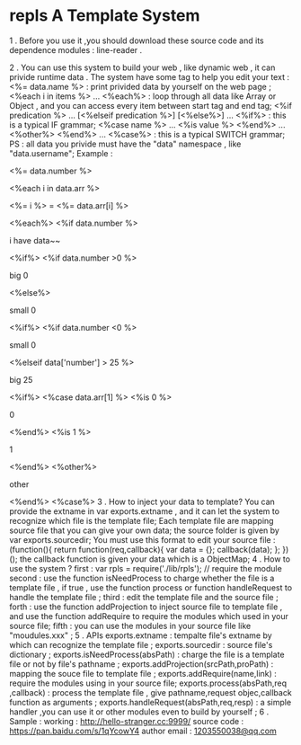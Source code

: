 # repls A Template System

1 . Before you use it ,you should download these source code and its dependence modules : line-reader . 

2 . You can use this system to build your web , like dynamic web , it can privide runtime data . The system have some tag to help you edit your text : 
    <%= data.name %> : print privided data by yourself on the web page ; 
    <%each i in items %> ... <%each%> : loop through all data like Array or Object , and you can access every item between start tag and end tag;
    <%if predication %> ... [<%elseif predication %>] [<%else%>] ... <%if%> : this is a typical IF grammar;
    <%case name %> ... <%is value %> <%end%> ... <%other%> <%end%> ... <%case%> : this is a typical SWITCH grammar;
    PS : all data you privide must have the "data" namespace , like "data.username";
    Example : 
      <!DOCTYPE html>
      <html>
      <head>
      <meta charset="UTF-8">
      <title>Form</title>
      </head>
      <body>
      	<p>
      		<%= data.number %>
      	</p>
      	<%each i in data.arr %>
      		<p>
      			<%= i %>
      			=
      			<%= data.arr[i] %>
      		</p>
      	<%each%>
      	<%if data.number %>
      		<p>
      			i have data~~
      		</p>
      	<%if%>
      	<%if data.number >0 %>
      		<p> big 0 </p>
      	<%else%>
      		<p> small 0 </p>
      	<%if%>
      	<%if data.number <0 %>
      		<p> small 0 </p>
      	<%elseif data['number'] > 25 %>
      		<p> big 25 </p>
      	<%if%>
      	<%case data.arr[1] %>
      		<%is 0 %>
      			<p> 0 </p>
      		<%end%>
      		<%is 1 %>
      			<p> 1 </p>
      		<%end%>
      		<%other%>
      			<p> other </p>
      		<%end%>
      	<%case%>
      </body>
      </html>
3 . How to inject your data to template?
    You can provide the extname in var exports.extname , and it can let the system to recognize which file is the template file;
    Each template file are mapping source file that you can give your own data; the source folder is given by var exports.sourcedir;
    You must use this format to edit your source file :
      (function(){
        	return function(req,callback){
        		var data = {};
        		callback(data);
        	};
        })();
      the callback function is given your data which is a ObjectMap;
4 . How to use the system ? 
    first : var rpls = require('./lib/rpls'); // require the module
    second : use the function isNeedProcess to charge whether the file is a template file ,  if true , use the function process or function handleRequest to handle the template file ; 
    third : edit the template file and the source file ;
    forth : use the function addProjection to inject source file to template file , and use the function addRequire to require the modules which used in your source file;
    fifth : you can use the modules in your source file like "moudules.xxx" ; 
5 . APIs
    exports.extname : tempalte file's extname by which can recognize the template file ; 
    exports.sourcedir : source file's dictionary ; 
    exports.isNeedProcess(absPath) : charge the file is a template file or not by file's pathname ;
    exports.addProjection(srcPath,proPath) : mapping the souce file to template file ; 
    exports.addRequire(name,link) : require the modules using in your source file;
    exports.process(absPath,req ,callback) : process the template file , give pathname,request objec,callback function as arguments ;
    exports.handleRequest(absPath,req,resp) : a simple handler ,you can use it or other modules even to build by yourself ;
6 . Sample : 
    working :  http://hello-stranger.cc:9999/
    source code : https://pan.baidu.com/s/1qYcowY4
    author email : 1203550038@qq.com
